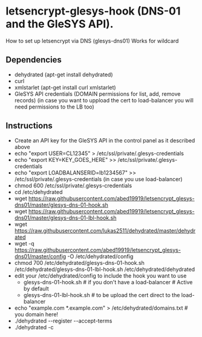 # letsencrypt-glesys-hook (DNS-01 and the GleSYS API).
How to set up letsencrypt via DNS (glesys-dns01) Works for wildcard

## Dependencies
- dehydrated (apt-get install dehydrated)
- curl
- xmlstarlet (apt-get install curl xmlstarlet)
- GleSYS API credentials (DOMAIN permissions for list, add, remove records)
  (in case you want to uppload the cert to load-balancer you will need permissions to the LB too)

## Instructions

- Create an API key for the GleSYS API in the control panel as it described above
- echo "export USER=CL12345" > /etc/ssl/private/.glesys-credentials
- echo "export KEY=KEY_GOES_HERE" >> /etc/ssl/private/.glesys-credentials
- echo "export LOADBALANSERID=lb1234567" >> /etc/ssl/private/.glesys-credentials (in case you use load-balancer)
- chmod 600 /etc/ssl/private/.glesys-credentials
- cd /etc/dehydrated
- wget https://raw.githubusercontent.com/abed19919/letsencrypt_glesys-dns01/master/glesys-dns-01-hook.sh
- wget https://raw.githubusercontent.com/abed19919/letsencrypt_glesys-dns01/master/glesys-dns-01-lbl-hook.sh
- wget https://raw.githubusercontent.com/lukas2511/dehydrated/master/dehydrated
- wget -q https://raw.githubusercontent.com/abed19919/letsencrypt_glesys-dns01/master/config -O /etc/dehydrated/config
- chmod 700 /etc/dehydrated/glesys-dns-01-hook.sh /etc/dehydrated/glesys-dns-01-lbl-hook.sh /etc/dehydrated/dehydrated
- edit your /etc/dehydrated/config to include the hook you want to use
  * glesys-dns-01-hook.sh # if you don't have a load-balancer # Active by default
  * glesys-dns-01-lbl-hook.sh # to be upload the cert direct to the load-balancer
- echo "example.com *.example.com" > /etc/dehydrated/domains.txt # you domain here!
- ./dehydrated --register --accept-terms
- ./dehydrated -c
